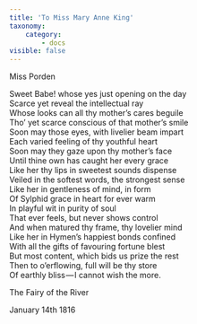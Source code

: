 ```yaml
---
title: 'To Miss Mary Anne King'
taxonomy:
    category:
        - docs
visible: false
---
```


<div class="author">Miss Porden</div>

Sweet Babe! whose yes just opening on the day  
Scarce yet reveal the intellectual ray  
Whose looks can all thy mother’s cares beguile  
Tho’ yet scarce conscious of that mother’s smile  
Soon may those eyes, with livelier beam impart  
Each varied feeling of thy youthful heart  
Soon may they gaze upon thy mother’s face  
Until thine own has caught her every grace  
Like her thy lips in sweetest sounds dispense  
Veiled in the softest words, the strongest sense  
Like her in gentleness of mind, in form  
Of Sylphid grace in heart for ever warm  
In playful wit in purity of soul  
That ever feels, but never shows control  
And when matured thy frame, thy lovelier mind  
Like her in Hymen’s happiest bonds confined  
With all the gifts of favouring fortune blest  
But most content, which bids us prize the rest  
Then to o’erflowing, full will be thy store  
Of earthly bliss — I cannot wish the more.

The Fairy of the River

January 14th 1816